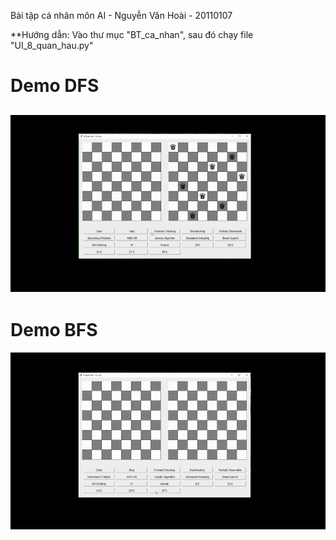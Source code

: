 Bài tập cá nhân môn AI - Nguyễn Văn Hoài - 20110107


**Hướng dẫn: Vào thư mục "BT_ca_nhan", sau đó chạy file "UI_8_quan_hau.py"

# Demo DFS

![Demo](BT_ca_nhan/Demo/Demo_DFS.gif)
---------------------------------------------------
# Demo BFS

![Demo](BT_ca_nhan/Demo/Demo_BFS.gif)
